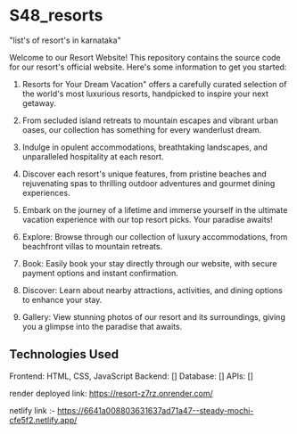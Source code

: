 # S48_resorts
"list's of resort's in karnataka"

Welcome to our Resort Website! This repository contains the source code for our resort's official website. Here's some information to get you started:

1. Resorts for Your Dream Vacation" offers a carefully curated selection of the world's most luxurious resorts, handpicked to inspire your next getaway.
  
2. From secluded island retreats to mountain escapes and vibrant urban oases, our collection has something for every wanderlust dream.

3. Indulge in opulent accommodations, breathtaking landscapes, and unparalleled hospitality at each resort.
  
4. Discover each resort's unique features, from pristine beaches and rejuvenating spas to thrilling outdoor adventures and gourmet dining experiences.
  
5. Embark on the journey of a lifetime and immerse yourself in the ultimate vacation experience with our top resort picks. Your paradise awaits!

6. Explore: Browse through our collection of luxury accommodations, from beachfront villas to mountain retreats.

7. Book: Easily book your stay directly through our website, with secure payment options and instant confirmation.

8. Discover: Learn about nearby attractions, activities, and dining options to enhance your stay.

9. Gallery: View stunning photos of our resort and its surroundings, giving you a glimpse into the paradise that awaits.

## Technologies Used
Frontend: HTML, CSS, JavaScript
Backend: []
Database: []
APIs: []
 

render deployed link: https://resort-z7rz.onrender.com/

netlify link :-  https://6641a008803631637ad71a47--steady-mochi-cfe5f2.netlify.app/